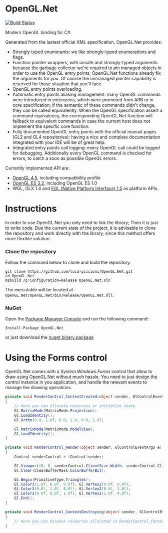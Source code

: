 # OpenGL.Net

[![Build Status](https://travis-ci.org/luca-piccioni/OpenGL.Net.svg?branch=master)](https://travis-ci.org/luca-piccioni/OpenGL.Net)

Modern OpenGL binding for C#.

Generated from the lastest official XML specification, OpenGL.Net provides:
- Strongly typed enumerants: we like strongly-typed enumerations and flags. 
- Function pointer wrappers, with unsafe and strongly-typed arguments: because the garbage collector we're required to pin
  managed objects in order to use the OpenGL entry points; OpenGL.Net functions already fix the arguments for you. Of course
  the unmanaged pointer capability is reserved for those situation that you'll face.
- OpenGL entry points overloading.
- Automatic entry points aliasing management: many OpenGL commands were introduced in extensions, which were promoted from ARB
  or in core specification; if the semantic of these commands didn't change, they can be called equivalently. When the OpenGL
  specification assert a command equivalency, the corresponding OpenGL.Net function will fallback to equivalent commands in
  case the current host does not implement the specific core function.
- Fully documented OpenGL entry points with the official manual pages (GL2 and GL4 repositories): having a nice and complete
  documentation integrated with your IDE will be of great help.
- Integrated entry points call logging: every OpenGL call could be logged for debugging. Additionally every OpenGL command is
  checked for errors, to catch a soon as possible OpenGL errors.

Currently implemented API are:
- [OpenGL 4.5](https://www.opengl.org/registry/), including compatibility profile
- [OpenGL ES 3.2](https://www.khronos.org/registry/gles/), including OpenGL ES 1.0
- WGL, GLX 1.4 and [EGL (Native Platform Interface) 1.5](https://www.khronos.org/registry/egl/) as platform APIs.

# Instructions

In order to use OpenGL.Net you only need to link the library; Then it is just to write code.
Due the current state of the project, it is advisable to clone the repository and work directly with the library, since this method offers more flexible solution.

### Clone the repository

Follow the command below to clone and build the repository.

    git clone https://github.com/luca-piccioni/OpenGL.Net.git
    cd OpenGL.Net
    msbuild /p:Configuration=Release OpenGL.Net.sln`

The executable will be located at `OpenGL.Net/OpenGL.Net/bin/Release/OpenGL.Net.dll`.

### NuGet

Open the [Package Manager Console](https://docs.nuget.org/consume/package-manager-console) and run the following command:

    Install-Package OpenGL.Net

or just download the [nuget binary package](https://www.nuget.org/packages/OpenGL.Net/)

# Using the Forms control

OpenGL.Net comes with a *System.Windows.Forms* control that allow to draw using OpenGL.Net without much hassle. You need to just design the control instance in you application, and handle the relevant events to manage the drawing operations.

```C#
private void RenderControl_ContextCreated(object sender, GlControlEventArgs e)
{
	// Here you can allocate resources or initialize state
    Gl.MatrixMode(MatrixMode.Projection);
    Gl.LoadIdentity();
    Gl.Ortho(0.0, 1.0f, 0.0, 1.0, 0.0, 1.0);

    Gl.MatrixMode(MatrixMode.Modelview);
    Gl.LoadIdentity();
}

private void RenderControl_Render(object sender, GlControlEventArgs e)
{
    Control senderControl = (Control)sender;

	Gl.Viewport(0, 0, senderControl.ClientSize.Width, senderControl.ClientSize.Height);
	Gl.Clear(ClearBufferMask.ColorBufferBit);

	Gl.Begin(PrimitiveType.Triangles);
	Gl.Color3(1.0f, 0.0f, 0.0f); Gl.Vertex2(0.0f, 0.0f);
	Gl.Color3(0.0f, 1.0f, 0.0f); Gl.Vertex2(0.5f, 1.0f);
	Gl.Color3(0.0f, 0.0f, 1.0f); Gl.Vertex2(1.0f, 0.0f);
	Gl.End();
}

private void RenderControl_ContextDestroying(object sender, GlControlEventArgs e)
{
    // Here you can dispose resources allocated in RenderControl_ContextCreated
}
```